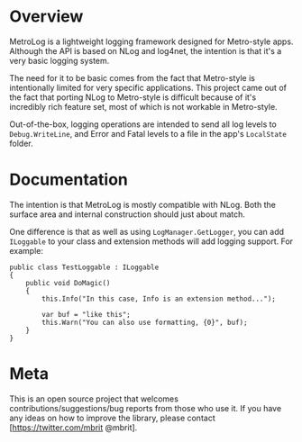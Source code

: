 Overview
===
MetroLog is a lightweight logging framework designed for Metro-style apps. Although the API is based on
NLog and log4net, the intention is that it's a very basic logging system. 

The need for it to be basic comes from the fact that Metro-style is intentionally limited for very specific 
applications. This project came out of the fact that porting NLog to Metro-style is difficult because of it's 
incredibly rich feature set, most of which is not workable in Metro-style.

Out-of-the-box, logging operations are intended to send all log levels to `Debug.WriteLine`, and Error and Fatal
levels to a file in the app's `LocalState` folder.

Documentation
===
The intention is that MetroLog is mostly compatible with NLog. Both the surface area and internal construction
should just about match.

One difference is that as well as using `LogManager.GetLogger`, you can add `ILoggable` to your class and 
extension methods will add logging support. For example:

	public class TestLoggable : ILoggable
	{
		public void DoMagic()
		{
			this.Info("In this case, Info is an extension method...");

			var buf = "like this";
			this.Warn("You can also use formatting, {0}", buf);
		}
	}

Meta
===

This is an open source project that welcomes contributions/suggestions/bug reports from those who use it. 
If you have any ideas on how to improve the library, please contact [https://twitter.com/mbrit @mbrit].

 

